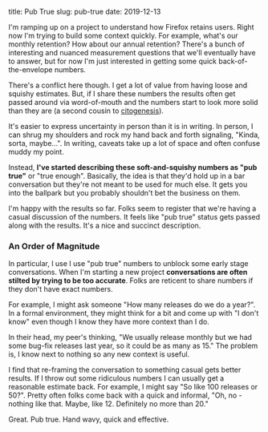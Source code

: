 title: Pub True
slug: pub-true
date: 2019-12-13


I'm ramping up on a project to understand how Firefox retains users.
Right now I'm trying to build some context quickly.
For example, what's our monthly retention? How about our annual retention?
There's a bunch of interesting and nuanced measurement questions
that we'll eventually have to answer,
but for now I'm just interested in getting some quick back-of-the-envelope numbers.

There's a conflict here though.
I get a lot of value from having loose and squishy estimates.
But, if I share these numbers the results often get passed around
via word-of-mouth and the numbers start to look more solid than they are
(a second cousin to [citogenesis](https://xkcd.com/978/)).

It's easier to express uncertainty in person than it is in writing.
In person, I can shrug my shoulders and rock my hand back and forth
signaling, "Kinda, sorta, maybe...".
In writing, caveats take up a lot of space and often confuse muddy my point.

Instead, **I've started describing these soft-and-squishy numbers
as "pub true"** or "true enough".
Basically, the idea is that they'd hold up in a bar conversation
but they're not meant to be used for much else.
It gets you into the ballpark
but you probably shouldn't bet the business on them.

I'm happy with the results so far.
Folks seem to register that we're having a casual discussion of the numbers.
It feels like "pub true" status gets passed along with the results.
It's a nice and succinct description.

### An Order of Magnitude

In particular, I use I use "pub true" numbers
to unblock some early stage conversations.
When I'm starting a new project
**conversations are often stilted by trying to be too accurate**.
Folks are reticent to share numbers if they don't have exact numbers.

For example, I might ask someone "How many releases do we do a year?".
In a formal environment, they might think for a bit and come up with "I don't know"
even though I know they have more context than I do.

In their head, my peer's thinking,
"We usually release monthly but we had some bug-fix releases last year,
so it could be as many as 15."
The problem is, I know next to nothing so any new context is useful.

I find that re-framing the conversation to something casual gets better results.
If I throw out some ridiculous numbers I can usually get a reasonable estimate back.
For example, I might say "So like 100 releases or 50?".
Pretty often folks come back with a quick and informal, 
"Oh, no - nothing like that. Maybe, like 12. Definitely no more than 20."

Great. Pub true. Hand wavy, quick and effective.
